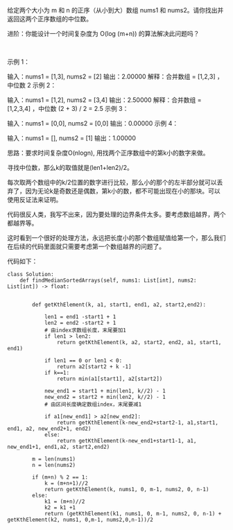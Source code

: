 给定两个大小为 m 和 n 的正序（从小到大）数组 nums1 和 nums2。请你找出并返回这两个正序数组的中位数。

进阶：你能设计一个时间复杂度为 O(log (m+n)) 的算法解决此问题吗？

 

示例 1：

输入：nums1 = [1,3], nums2 = [2]
输出：2.00000
解释：合并数组 = [1,2,3] ，中位数 2
示例 2：

输入：nums1 = [1,2], nums2 = [3,4]
输出：2.50000
解释：合并数组 = [1,2,3,4] ，中位数 (2 + 3) / 2 = 2.5
示例 3：

输入：nums1 = [0,0], nums2 = [0,0]
输出：0.00000
示例 4：

输入：nums1 = [], nums2 = [1]
输出：1.00000


思路：要求时间复杂度O(nlogn), 用找两个正序数组中的第k小的数字来做。

寻找中位数，那么k的取值就是(len1+len2)/2。

每次取两个数组中的k/2位置的数字进行比较，那么小的那个的左半部分就可以丢弃了，因为无论k是奇数还是偶数，第k小的数，都不可能出现在小的那块。可以使用反证法来证明。

代码很反人类，我写不出来，因为要处理的边界条件太多。要考虑数组越界，两个都越界等。

这时看到一个很好的处理方法，永远把长度小的那个数组赋值给第一个，那么我们在后续的代码里面就只需要考虑第一个数组越界的问题了。

代码如下：
```
class Solution:
    def findMedianSortedArrays(self, nums1: List[int], nums2: List[int]) -> float:

       
        def getKthElement(k, a1, start1, end1, a2, start2,end2):

            len1 = end1 -start1 + 1
            len2 = end2 -start2 + 1
            # 由index求数组长度，末尾要加1
            if len1 > len2:
                return getKthElement(k, a2, start2, end2, a1, start1, end1)
            
            if len1 == 0 or len1 < 0:
                return a2[start2 + k -1]
            if k==1:
                return min(a1[start1], a2[start2])

            new_end1 = start1 + min(len1, k//2) - 1
            new_end2 = start2 + min(len2, k//2) - 1
            # 由区间长度确定数组index，末尾要减1

            if a1[new_end1] > a2[new_end2]:
                return getKthElement(k-new_end2+start2-1, a1,start1, end1, a2, new_end2+1, end2)
            else:
                return getKthElement(k-new_end1+start1-1, a1, new_end1+1, end1,a2, start2,end2)

        m = len(nums1)
        n = len(nums2)

        if (m+n) % 2 == 1:
            k = (m+n+1)//2 
            return getKthElement(k, nums1, 0, m-1, nums2, 0, n-1)
        else:
            k1 = (m+n)//2
            k2 = k1 +1
            return (getKthElement(k1, nums1, 0, m-1, nums2, 0, n-1) + getKthElement(k2, nums1, 0,m-1, nums2,0,n-1))/2
```